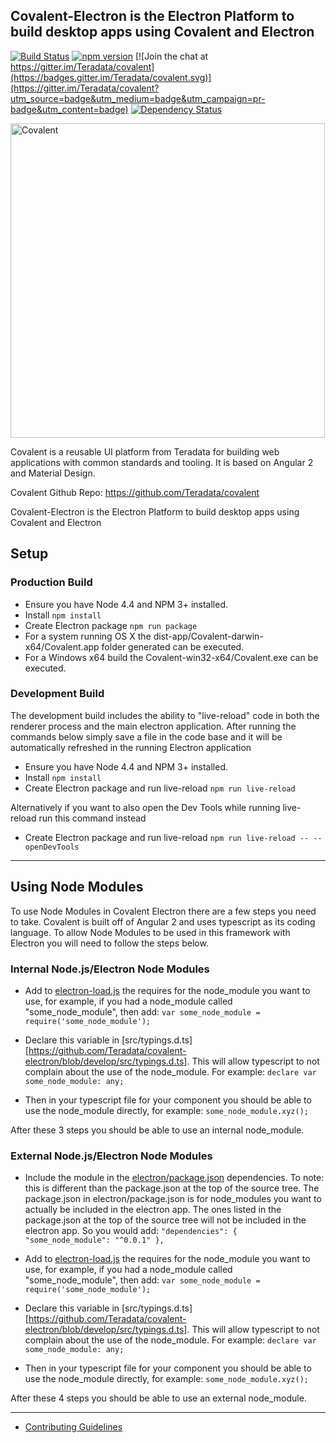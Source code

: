 ## Covalent-Electron is the Electron Platform to build desktop apps using Covalent and Electron

[![Build Status](https://travis-ci.org/Teradata/covalent.svg?branch=develop)](https://travis-ci.org/Teradata/covalent)
[![npm version](https://badge.fury.io/js/%40covalent%2Fcore.svg)](https://badge.fury.io/js/%40covalent%2Fcore)
[![Join the chat at https://gitter.im/Teradata/covalent](https://badges.gitter.im/Teradata/covalent.svg)](https://gitter.im/Teradata/covalent?utm_source=badge&utm_medium=badge&utm_campaign=pr-badge&utm_content=badge)
[![Dependency Status](https://dependencyci.com/github/Teradata/covalent/badge)](https://dependencyci.com/github/Teradata/covalent)

<img alt="Covalent" src="https://cdn.rawgit.com/Teradata/covalent-electron/develop/src/app/assets/icons/covalent-and-electron.svg" width="503">

Covalent is a reusable UI platform from Teradata for building web applications with common standards and tooling. It is based on Angular 2 and Material Design.

Covalent Github Repo: https://github.com/Teradata/covalent

Covalent-Electron is the Electron Platform to build desktop apps using Covalent and Electron
## Setup

### Production Build

* Ensure you have Node 4.4 and NPM 3+ installed.
* Install `npm install`
* Create Electron package `npm run package`
 * For a system running OS X the dist-app/Covalent-darwin-x64/Covalent.app folder generated can be executed. 
 * For a Windows x64 build the Covalent-win32-x64/Covalent.exe can be executed.

### Development Build
The development build includes the ability to "live-reload" code in both the renderer process and the main electron application.
After running the commands below simply save a file in the code base and it will be automatically refreshed in the running Electron application

* Ensure you have Node 4.4 and NPM 3+ installed.
* Install `npm install`
* Create Electron package and run live-reload `npm run live-reload`

Alternatively if you want to also open the Dev Tools while running live-reload run this command instead
* Create Electron package and run live-reload `npm run live-reload -- --openDevTools`

---

## Using Node Modules
To use Node Modules in Covalent Electron there are a few steps you need to take.  Covalent is built off of Angular 2 and uses typescript as its coding language.  To allow Node Modules to be used in this framework with Electron you will need to follow the steps below.

### Internal Node.js/Electron Node Modules

* Add to [electron-load.js](https://github.com/Teradata/covalent-electron/blob/develop/src/electron-load.js) the requires for the node_module you want to use, for example, if you had a node_module called "some_node_module", then add:
`var some_node_module = require('some_node_module');`

* Declare this variable in [src/typings.d.ts][https://github.com/Teradata/covalent-electron/blob/develop/src/typings.d.ts]. This will allow typescript to not complain about the use of the node_module. For example:
`declare var some_node_module: any;`

* Then in your typescript file for your component you should be able to use the node_module directly, for example:
`some_node_module.xyz();`

After these 3 steps you should be able to use an internal node_module.


### External Node.js/Electron Node Modules

* Include the module in the [electron/package.json](https://github.com/Teradata/covalent-electron/blob/develop/electron/package.json) dependencies. To note: this is different than the package.json at the top of the source tree. The package.json in electron/package.json is for node_modules you want to actually be included in the electron app. The ones listed in the package.json at the top of the source tree will not be included in the electron app. So you would add:
`"dependencies": { "some_node_module": "^0.0.1" },`

* Add to [electron-load.js](https://github.com/Teradata/covalent-electron/blob/develop/src/electron-load.js) the requires for the node_module you want to use, for example, if you had a node_module called "some_node_module", then add:
`var some_node_module = require('some_node_module');`

* Declare this variable in [src/typings.d.ts][https://github.com/Teradata/covalent-electron/blob/develop/src/typings.d.ts]. This will allow typescript to not complain about the use of the node_module. For example:
`declare var some_node_module: any;`

* Then in your typescript file for your component you should be able to use the node_module directly, for example:
`some_node_module.xyz();`

After these 4 steps you should be able to use an external node_module.

---

* [Contributing Guidelines](docs/CONTRIBUTING.md)